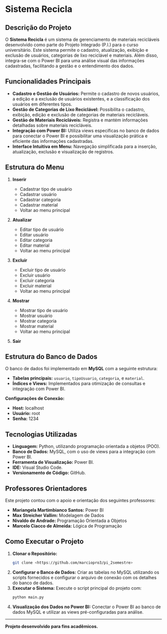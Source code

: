 # Sistema Recicla

## Descrição do Projeto
O **Sistema Recicla** é um sistema de gerenciamento de materiais recicláveis desenvolvido como parte do Projeto Integrado (P.I.) para o curso universitário. Este sistema permite o cadastro, atualização, exibição e exclusão de usuários, categorias de lixo reciclável e materiais. Além disso, integra-se com o Power BI para uma análise visual das informações cadastradas, facilitando a gestão e o entendimento dos dados.

## Funcionalidades Principais
- **Cadastro e Gestão de Usuários:** Permite o cadastro de novos usuários, a edição e a exclusão de usuários existentes, e a classificação dos usuários em diferentes tipos.
- **Gestão de Categorias de Lixo Reciclável:** Possibilita o cadastro, exibição, edição e exclusão de categorias de materiais recicláveis.
- **Gestão de Materiais Recicláveis:** Registra e mantém informações detalhadas sobre materiais recicláveis.
- **Integração com Power BI:** Utiliza views específicas no banco de dados para conectar o Power BI e possibilitar uma visualização prática e eficiente das informações cadastradas.
- **Interface Intuitiva em Menu:** Navegação simplificada para a inserção, atualização, exclusão e visualização de registros.

## Estrutura do Menu
1. **Inserir**
   - Cadastrar tipo de usuário
   - Cadastrar usuário
   - Cadastrar categoria
   - Cadastrar material
   - Voltar ao menu principal

2. **Atualizar**
   - Editar tipo de usuário
   - Editar usuário
   - Editar categoria
   - Editar material
   - Voltar ao menu principal

3. **Excluir**
   - Excluir tipo de usuário
   - Excluir usuário
   - Excluir categoria
   - Excluir material
   - Voltar ao menu principal

4. **Mostrar**
   - Mostrar tipo de usuário
   - Mostrar usuário
   - Mostrar categoria
   - Mostrar material
   - Voltar ao menu principal

5. **Sair**

## Estrutura do Banco de Dados
O banco de dados foi implementado em **MySQL** com a seguinte estrutura:
- **Tabelas principais:** `usuario`, `tipoUsuario`, `categoria`, e `material`.
- **Índices e Views:** Implementados para otimização de consultas e integração com Power BI.

**Configurações de Conexão:**
- **Host:** localhost
- **Usuário:** root
- **Senha:** 1234

## Tecnologias Utilizadas
- **Linguagem:** Python, utilizando programação orientada a objetos (POO).
- **Banco de Dados:** MySQL, com o uso de views para a integração com Power BI.
- **Ferramenta de Visualização:** Power BI.
- **IDE:** Visual Studio Code.
- **Versionamento de Código:** GitHub.

## Professores Orientadores
Este projeto contou com o apoio e orientação dos seguintes professores:
- **Mariangela Martimbianco Santos:** Power BI
- **Max Streicher Vallim:** Modelagem de Dados
- **Nivaldo de Andrade:** Programação Orientada a Objetos
- **Marcelo Ciacco de Almeida:** Lógica de Programação

## Como Executar o Projeto
1. **Clonar o Repositório:**
   ```bash
   git clone <https://github.com/marciopro3/pi_2semestre>
   ```
2. **Configurar o Banco de Dados:** Criar as tabelas no MySQL utilizando os scripts fornecidos e configurar o arquivo de conexão com os detalhes do banco de dados.
3. **Executar o Sistema:** Execute o script principal do projeto com:
   ```bash
   python main.py
   ```
4. **Visualização dos Dados no Power BI:** Conectar o Power BI ao banco de dados MySQL e utilizar as views pré-configuradas para análise.

---

**Projeto desenvolvido para fins acadêmicos.**
